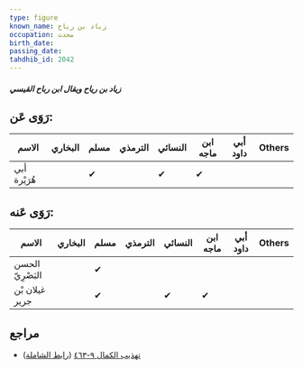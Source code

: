 ```yaml
---
type: figure
known_name: زياد بن رياح
occupation: محدث
birth_date:
passing_date:
tahdhib_id: 2042
---
```

##### زياد بن رياح ويقال ابن رباح القيسي

## رَوَى عَن:
| الاسم        | البخاري | مسلم | الترمذي | النسائي | ابن ماجه | أبي داود | Others |
| ------------ | ------- | ---- | ------- | ------- | -------- | -------- | ------ |
| أبي هُرَيْرة |         | ✔    |         | ✔       | ✔        |          |        |
## رَوَى عَنه:
| الاسم            | البخاري | مسلم | الترمذي | النسائي | ابن ماجه | أبي داود | Others |
| ---------------- | ------- | ---- | ------- | ------- | -------- | -------- | ------ |
| الحسن البَصْرِيّ |         | ✔    |         |         |          |          |        |
| غيلان بْن جرير   |         | ✔    |         | ✔       | ✔        |          |        |
## مراجع
- [تهذيب الكمال ٩-٤٦٣](obsidian://open?vault=Tahdhib-al-Kamal&file=Figures/٢٠٤٢-زياد%20بن%20رياح%20ويقال%20ابن%20رباح%20القيسي) ([رابط الشاملة](https://shamela.ws/book/3722/4703))